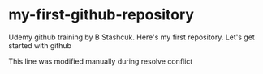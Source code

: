 # my-first-github-repository
Udemy github training by B Stashcuk. Here's my first repository. Let's get started with github

This line was modified manually during resolve conflict